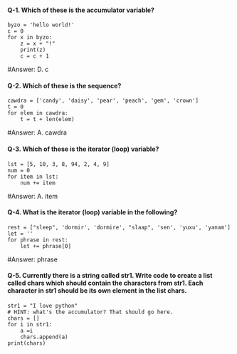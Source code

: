#### Q-1. Which of these is the accumulator variable?
```
byzo = 'hello world!'
c = 0
for x in byzo:
    z = x + "!"
    print(z)
    c = c + 1
```
#Answer: D. c

#### Q-2. Which of these is the sequence?
```
cawdra = ['candy', 'daisy', 'pear', 'peach', 'gem', 'crown']
t = 0
for elem in cawdra:
    t = t + len(elem)
```
#Answer: A. cawdra

#### Q-3. Which of these is the iterator (loop) variable?
```
lst = [5, 10, 3, 8, 94, 2, 4, 9]
num = 0
for item in lst:
    num += item
```
#Answer: A. item

#### Q-4.  What is the iterator (loop) variable in the following?
```
rest = ["sleep", 'dormir', 'dormire', "slaap", 'sen', 'yuxu', 'yanam']
let = ''
for phrase in rest:
    let += phrase[0]
```
#Answer: phrase

#### Q-5. Currently there is a string called str1. Write code to create a list called chars which should contain the characters from str1. Each character in str1 should be its own element in the list chars.
```
str1 = "I love python"
# HINT: what's the accumulator? That should go here.
chars = []
for i in str1:
    a =i
    chars.append(a)
print(chars)
```
